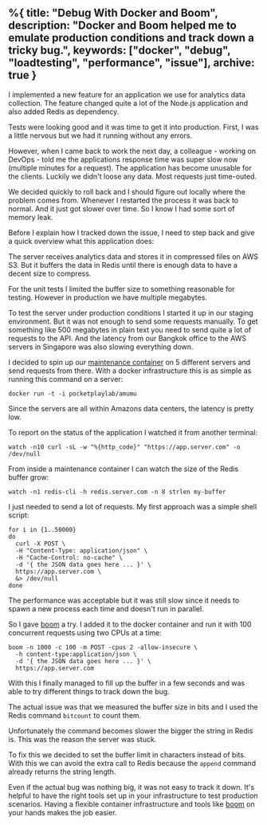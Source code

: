 %{
  title: "Debug With Docker and Boom",
  description: "Docker and Boom helped me to emulate production conditions and track down a tricky bug.",
  keywords: ["docker", "debug", "loadtesting", "performance", "issue"],
  archive: true
}
---

I implemented a new feature for an application we use for analytics data collection. The feature changed quite a lot of the Node.js application and also added Redis as dependency.

Tests were looking good and it was time to get it into production. First, I was a little nervous but we had it running without any errors.

However, when I came back to work the next day, a colleague - working on DevOps - told me the applications response time was super slow now (multiple minutes for a request). The application has become unusable for the clients. Luckily we didn't loose any data. Most requests just time-outed.

We decided quickly to roll back and I should figure out locally where the problem comes from. Whenever I restarted the process it was back to normal. And it just got slower over time. So I know I had some sort of memory leak.

Before I explain how I tracked down the issue, I need to step back and give a quick overview what this application does:

The server receives analytics data and stores it in compressed files on AWS S3. But it buffers the data in Redis until there is enough data to have a decent size to compress.

For the unit tests I limited the buffer size to something reasonable for testing. However in production we have multiple megabytes.

To test the server under production conditions I started it up in our staging environment. But it was not enough to send some requests manually. To get something like 500 megabytes in plain text you need to send quite a lot of requests to the API. And the latency from our Bangkok office to the AWS servers in Singapore was also slowing everything down.

I decided to spin up our [maintenance container](https://github.com/pocket-playlab/amumu/blob/master/Dockerfile) on 5 different servers and send requests from there. With a docker infrastructure this is as simple as running this command on a server:

```
docker run -t -i pocketplaylab/amumu
```

Since the servers are all within Amazons data centers, the latency is pretty low.

To report on the status of the application I watched it from another terminal:

```
watch -n10 curl -sL -w "%{http_code}" "https://app.server.com" -o /dev/null
```

From inside a maintenance container I can watch the size of the Redis buffer grow:

```
watch -n1 redis-cli -h redis.server.com -n 8 strlen my-buffer
```

I just needed to send a lot of requests. My first approach was a simple shell script:

```
for i in {1..50000}
do
  curl -X POST \
  -H "Content-Type: application/json" \
  -H "Cache-Control: no-cache" \
  -d '{ the JSON data goes here ... }' \
  https://app.server.com \
  &> /dev/null
done
```

The performance was acceptable but it was still slow since it needs to spawn a new process each time and doesn't run in parallel.

So I gave [boom][boom] a try. I added it to the docker container and run it with 100 concurrent requests using two CPUs at a time:

```
boom -n 1000 -c 100 -m POST -cpus 2 -allow-insecure \
  -h content-type:application/json \
  -d '{ the JSON data goes here ... }' \
  https://app.server.com
```

With this I finally managed to fill up the buffer in a few seconds and was able to try different things to track down the bug.

The actual issue was that we measured the buffer size in bits and I used the Redis command `bitcount` to count them.

Unfortunately the command becomes slower the bigger the string in Redis is. This was the reason the server was stuck.

To fix this we decided to set the buffer limit in characters instead of bits. With this we can avoid the extra call to Redis because the `append` command already returns the string length.

Even if the actual bug was nothing big, it was not easy to track it down. It's helpful to have the right tools set up in your infrastructure to test production scenarios. Having a flexible container infrastructure and tools like [boom][boom] on your hands makes the job easier.

[boom]: https://github.com/rakyll/boom

